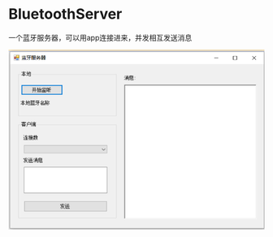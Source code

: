 # BluetoothServer
一个蓝牙服务器，可以用app连接进来，并发相互发送消息

![image](https://github.com/yibo7/BluetoothServer/blob/main/image.png)
